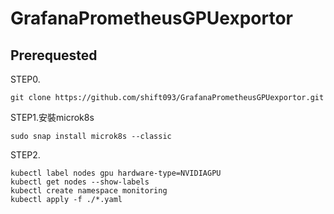 # GrafanaPrometheusGPUexportor

## Prerequested
 STEP0.
 ```
 git clone https://github.com/shift093/GrafanaPrometheusGPUexportor.git
 ```
 STEP1.安裝microk8s
 ```
 sudo snap install microk8s --classic
 ```
 STEP2.
 ```shell
 kubectl label nodes gpu hardware-type=NVIDIAGPU
 kubectl get nodes --show-labels
 kubectl create namespace monitoring
 kubectl apply -f ./*.yaml

 ```
